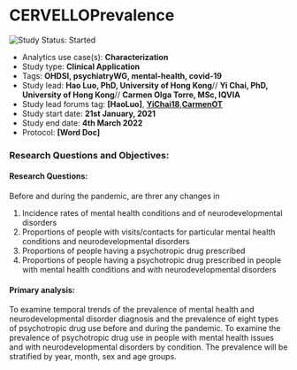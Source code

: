 CERVELLOPrevalence
=================
<img src="https://img.shields.io/badge/Study%20Status-Started-blue.svg" alt="Study Status: Started">

- Analytics use case(s): **Characterization**
- Study type: **Clinical Application**
- Tags: **OHDSI, psychiatryWG, mental-health, covid-19**
- Study lead: **Hao Luo, PhD, University of Hong Kong**//
              **Yi Chai, PhD, University of Hong Kong**//
              **Carmen Olga Torre, MSc, IQVIA** 
- Study lead forums tag:  **[HaoLuo]**, **[YiChai18](https://github.com/YiChai18)**,**[CarmenOT](https://forums.ohdsi.org/u/carmenot)**
- Study start date: **21st January, 2021**
- Study end date: **4th March 2022**
- Protocol: **[Word Doc]**

### Research Questions and Objectives:

#### Research Questions:
Before and during the pandemic, are threr any changes in
1.	Incidence rates of mental health conditions and of neurodevelopmental disorders 
2.	Proportions of people with visits/contacts for particular mental health conditions and neurodevelopmental disorders
3.	Proportions of people having a psychotropic drug prescribed
4.	Proportions of people having a psychotropic drug prescribed in people with mental health conditions and with neurodevelopmental disorders

#### Primary analysis: 
To examine temporal trends of the prevalence of mental health and neurodevelopmental disorder diagnosis and the prevalence of eight types of psychotropic drug use before and during the pandemic. To examine the prevalence of psychotropic drug use in people with mental health issues and with neurodevelopmental disorders by condition. The prevalence will be stratified by year, month, sex and age groups. 
